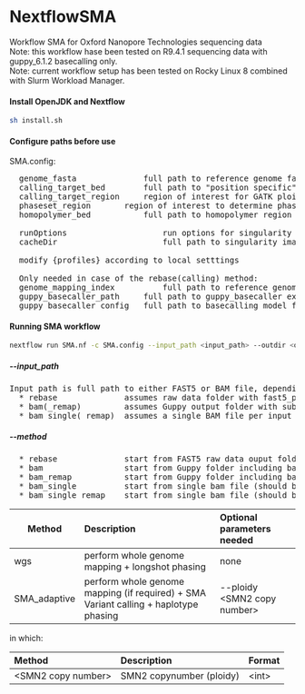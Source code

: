 # NextflowSMA
Workflow SMA for Oxford Nanopore Technologies sequencing data\
Note: this workflow hase been tested on R9.4.1 sequencing data with guppy_6.1.2 basecalling only.\
Note: current workflow setup has been tested on Rocky Linux 8 combined with Slurm Workload Manager.

#### Install OpenJDK and Nextflow
```bash
sh install.sh
```

#### Configure paths before use
SMA.config:
<pre>
  genome_fasta          	full path to reference genome fasta (.fasta/.fa/.fna). note that  the reference genome needs an index (.fai) and a dictionary (.dict)
  calling_target_bed    	full path to "position specific" GATK ploidy aware variant calling that will be used in phasing (.bed)
  calling_target_region 	region of interest for GATK ploidy aware variant calling that will be used in phasing (chr:start-stop, i.e. chr5:71274893-71447410)
  phaseset_region		region of interest to determine phaseset which will be used to make haplotag specific BAMs (chr:start-stop, i.e. chr5:71392465-71409463)
  homopolymer_bed       	full path to homopolymer region of reference genome that will be used to annotate VCFs (.bed)

  runOptions                    run options for singularity
  cacheDir                      full path to singularity image cache folder

  modify {profiles} according to local setttings

  Only needed in case of the rebase(calling) method:
  genome_mapping_index          full path to reference genome minimap2 index (.mmi)
  guppy_basecaller_path 	full path to guppy_basecaller executable
  guppy_basecaller_config 	full path to basecalling model file to be used (.cfg)
</pre>

#### Running SMA workflow
```bash
nextflow run SMA.nf -c SMA.config --input_path <input_path> --outdir <output_dir_path> --start <bam|rebase> --method <method> --email <email> [-profile slurm]
```

##### --input_path
<pre>
Input path is full path to either FAST5 or BAM file, depending on method (see below).
  * rebase              assumes raw data folder with fast5_pass/ and fast5_fail/ subfolders.
  * bam(_remap)         assumes Guppy output folder with subfolder pass/ in which BAM files are located.
  * bam_single(_remap)  assumes a single BAM file per input folder.
</pre>
##### --method
<pre>
  * rebase              start from FAST5 raw data ouput folder and include re-basecalling.
  * bam                 start from Guppy folder including bam files.
  * bam_remap           start from Guppy folder including bam files, but perform remapping to genome in config.
  * bam_single          start from single bam file (should be only bam in the folder) without any Guppy/ONT information.
  * bam_single_remap    start from single bam file (should be only bam in the folder) without any Guppy/ONT information and perform remapping.
</pre>

| Method | Description | Optional parameters needed|
| --- | :--- | :--- |
|wgs|perform whole genome mapping + longshot phasing|none|
|SMA_adaptive|perform whole genome mapping (if required) +  SMA Variant calling + haplotype phasing|--ploidy \<SMN2 copy number\>|

in which:

| Method | Description | Format |
| :--- | :--- | :--- |
|\<SMN2 copy number\>|SMN2 copynumber (ploidy)|\<int\>|
